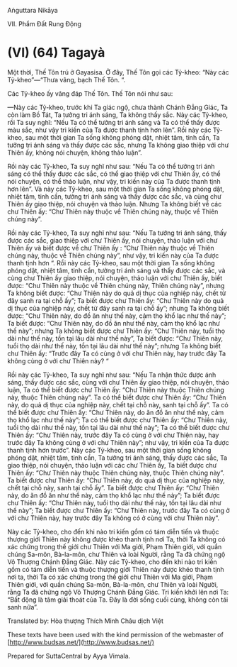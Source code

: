 Aṅguttara Nikāya

VII. Phẩm Ðất Rung Ðộng

# (VI) (64) Tagayà

Một thời, Thế Tôn trú ở Gayasisa. Ở đây, Thế Tôn gọi các Tỷ-kheo: “Này các Tỷ-kheo”—“Thưa vâng, bạch Thế Tôn. “.

Các Tỷ-kheo ấy vâng đáp Thế Tôn. Thế Tôn nói như sau:

—Này các Tỷ-kheo, trước khi Ta giác ngộ, chưa thành Chánh Ðẳng Giác, Ta còn làm Bồ Tát, Ta tưởng tri ánh sáng, Ta không thấy sắc. Này các Tỷ-kheo, rồi Ta suy nghĩ: “Nếu Ta có thể tưởng tri ánh sáng và Ta có thể thấy được màu sắc, như vậy tri kiến của Ta được thanh tịnh hơn lên”. Rồi này các Tỷ-kheo, sau một thời gian Ta sống không phóng dật, nhiệt tâm, tinh cần, Ta tưởng tri ánh sáng và thấy được các sắc, nhưng Ta không giao thiệp với chư Thiên ấy, không nói chuyện, không thảo luận”.

Rồi này các Tỷ-kheo, Ta suy nghĩ như sau: “Nếu Ta có thể tưởng tri ánh sáng có thể thấy được các sắc, có thể giao thiệp với chư Thiên ấy, có thể nói chuyện, có thể thảo luận, như vậy, tri kiến này của Ta được thanh tịnh hơn lên”. Và này các Tỷ-kheo, sau một thời gian Ta sống không phóng dật, nhiệt tâm, tinh cần, tưởng tri ánh sáng và thấy được các sắc, và cùng chư Thiên ấy giao thiệp, nói chuyện và thảo luận. Nhưng Ta không biết về các chư Thiên ấy: “Chư Thiên này thuộc về Thiên chúng này, thuộc về Thiên chúng này”.

Rồi này các Tỷ-kheo, Ta suy nghĩ như sau: “Nếu Ta tưởng tri ánh sáng, thấy được các sắc, giao thiệp với chư Thiên ấy, nói chuyện, thảo luận với chư Thiên ấy và biết được về chư Thiên ấy : “Chư Thiên này thuộc về Thiên chúng này, thuộc về Thiên chúng này”, như vậy, tri kiến này của Ta được thanh tịnh hơn “. Rồi này các Tỷ-kheo, sau một thời gian Ta sống không phóng dật, nhiệt tâm, tinh cần, tưởng tri ánh sáng và thấy được các sắc, và cùng chư Thiên ấy giao thiệp, nói chuyện, thảo luận với chư Thiên ấy, biết được: “Chư Thiên này thuộc về Thiên chúng này, Thiên chúng này”, nhưng Ta không biết được: “Chư Thiên này do quả dị thục của nghiệp này, chết từ đây sanh ra tại chỗ ấy”; Ta biết được chư Thiên ấy: “Chư Thiên này do quả dị thục của nghiệp này, chết từ đây sanh ra tại chỗ ấy”; nhưng Ta không biết được: “Chư Thiên này, do đồ ăn như thế này, cảm thọ khổ lạc như thế này”; Ta biết được: “Chư Thiên này, do đồ ăn như thế này, cảm thọ khổ lạc như thế này”; nhưng Ta không biết được chư Thiên ấy: “Chư Thiên này, tuổi thọ dài như thế này, tồn tại lâu dài như thế này”, Ta biết được: “Chư Thiên này, tuổi thọ dài như thế này, tồn tại lâu dài như thế này”; nhưng Ta không biết chư Thiên ấy: “Trước đây Ta có cùng ở với chư Thiên này, hay trước đây Ta không cùng ở với chư Thiên này? “

Rồi này các Tỷ-kheo, Ta suy nghĩ như sau: “Nếu Ta nhận thức được ánh sáng, thấy được các sắc, cùng với chư Thiên ấy giao thiệp, nói chuyện, thảo luận, Ta có thể biết được chư Thiên ấy: “Chư Thiên này thuộc Thiên chúng này, thuộc Thiên chúng này”. Ta có thể biết được chư Thiên ấy: “Chư Thiên này, do quả dị thục của nghiệp này, chết tại chỗ này, sanh tại chỗ ấy”. Ta có thể biết được chư Thiên ấy: “Chư Thiên này, do ăn đồ ăn như thế này, cảm thọ khổ lạc như thế này”; Ta có thể biết được chư Thiên ấy: “Chư Thiên này, tuổi thọ dài như thế này, tồn tại lâu dài như thế này”; Ta có thể biết được chư Thiên ấy: “Chư Thiên này, trước đây Ta có cùng ở với chư Thiên này, hay trước đây Ta không cùng ở với chư Thiên này”; như vậy, tri kiến của Ta được thanh tịnh hơn trước”. Này các Tỷ-kheo, sau một thời gian sống không phóng dật, nhiệt tâm, tinh cần, Ta tưởng tri ánh sáng, thấy được các sắc, Ta giao thiệp, nói chuyện, thảo luận với các chư Thiên ấy, Ta biết được chư Thiên ấy: “Chư Thiên này thuộc Thiên chúng này, thuộc Thiên chúng này”. Ta biết được chư Thiên ấy: “Chư Thiên này, do quả dị thục của nghiệp này, chết tại chỗ này, sanh tại chỗ ấy”. Ta biết được chư Thiên ấy: “Chư Thiên này, do ăn đồ ăn như thế này, cảm thọ khổ lạc như thế này”; Ta biết được chư Thiên ấy: “Chư Thiên này, tuổi thọ dài như thế này, tồn tại lâu dài như thế này”; Ta biết được chư Thiên ấy: “Chư Thiên này, trước đây Ta có cùng ở với chư Thiên này, hay trước đây Ta không có ở cùng với chư Thiên này”.

Này các Tỷ-kheo, cho đến khi nào tri kiến gồm có tám diễn tiến và thuộc thượng giới Thiên này không được khéo thanh tịnh nơi Ta, thời Ta không có xác chứng trong thế giới chư Thiên với Ma giới, Phạm Thiên giới, với quần chúng Sa-môn, Bà-la-môn, chư Thiên và loài Người, rằng Ta đã chứng ngộ Vô Thượng Chánh Ðẳng Giác. Này các Tỷ-kheo, cho đến khi nào tri kiến gồm có tám diễn tiến và thuộc thượng giới Thiên này được khéo thanh tịnh nơi ta, thời Ta có xác chứng trong thế giới chư Thiên với Ma giới, Phạm Thiên giới, với quần chúng Sa-môn, Bà-la-môn, chư Thiên và loài Người, rằng Ta đã chứng ngộ Vô Thượng Chánh Ðẳng Giác. Tri kiến khởi lên nơi Ta: “Bất động là tâm giải thoát của Ta. Ðây là đời sống cuối cùng, không còn tái sanh nữa”.

Translated by: Hòa thượng Thích Minh Châu dịch Việt

These texts have been used with the kind permission of the webmaster of [http://www.budsas.net/](http://www.budsas.net/)

Prepared for SuttaCentral by Ayya Vimala.